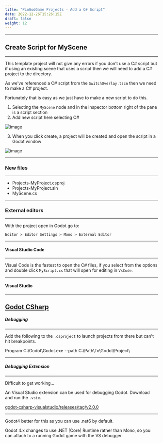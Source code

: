 ```yaml
---
title: "PinGodGame Projects - Add a C# Script"
date: 2022-12-26T15:26:15Z
draft: false
weight: 12
---
```

---
## Create Script for MyScene
---

This template project will not give any errors if you don't use a C# script but if using an existing scene that uses a script then we will need to add a C# project to the directory.

As we've referenced a C# script from the `SwitchOverlay.tscn` then we need to make a C# project.

Fortunately that is easy as we just have to make a new script to do this.

1. Selecting the `MyScene` node and in the inspector bottom right of the pane is a script section
2. Add new script here selecting C#

![image](../../images/projects-using-pingod/project-new-script.jpg)

3. When you click create, a project will be created and open the script in a Godot window

![image](../../images/projects-using-pingod/project-new-script-open.jpg)

---
### New files
---

- Projects-MyProject.csproj
- Projects-MyProject.sln
- MyScene.cs

---
### External editors
---

With the project open in Godot go to:

`Editor > Editor Settings > Mono > External Editor`

---
#### Visual Studio Code
---

Visual Code is the fastest to open the C# files, if you select from the options and double click `MyScript.cs` that will open for editing in `VsCode`.

---
#### Visual Studio
---
[Godot CSharp](https://docs.godotengine.org/en/stable/tutorials/scripting/c_sharp/c_sharp_basics.html#visual-studio-windows-only)
---
##### Debugging
---

Add the following to the `.csproject` to launch projects from there but can't hit breakpoints.

<PropertyGroup>
    <StartAction>Program</StartAction>
    <StartProgram>C:\Godot\Godot.exe</StartProgram>
    <StartArguments>--path C:\Path\To\Godot\Project\</StartArguments>
</PropertyGroup>

---
##### Debugging Extension
---

Difficult to get working...

An Visual Studio extension can be used for debugging Godot. Download and run the `.vsix`. 

[godot-csharp-visualstudio/releases/tag/v2.0.0](https://github.com/godotengine/godot-csharp-visualstudio/releases/tag/v2.0.0)

---

Godot4 better for this as you can use .net6 by default.

Godot 4.x changes to use .NET [Core] Runtime rather than Mono, so you can attach to a running Godot game with the VS debugger.
